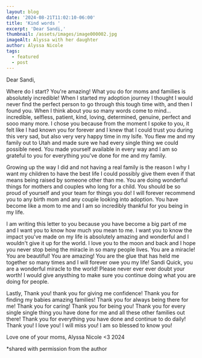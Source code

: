 ```yaml
---
layout: blog
date: '2024-08-21T11:02:10-06:00'
title: 'Kind words '
excerpt: 'Dear Sandi,'
thumbnail: /assets/images/image000002.jpg
imageAlt: Alyssa with her daughter
author: Alyssa Nicole
tags:
  - featured
  - post
---
```

Dear Sandi, 

Where do I start?  You're amazing! What you do for moms and families is absolutely incredible! When I started my adoption journey I thought I would never find the perfect person to go through this tough time with, and then I found you. When I think about you so many words come to mind... incredible, selfless, patient, kind, loving, determined, genuine, perfect and sooo many more. I chose you because from the moment I spoke to you, it felt like I had known you for forever and I knew that I could trust you during this very sad, but also very very happy time in my lsife. You flew me and my family out to Utah and made sure we had every single thing we could possible need. You made yourself available in every way and I am so grateful to you for everything you've done for me and my family. 

Growing up the way I did and not having a real family is the reason I why I want my children to have the best life I could possibly give them even if that means being raised by someone other than me. You are doing wonderful things for mothers and couples who long for a child. You should be so proud of yourself and your team for things you do! I will forever recommend you to any birth mom and any couple looking into adoption. You have become like a mom to me and I am so incredibly thankful for you being in my life. 

I am writing this letter to you because you have become a big part of me and I want you to know how much you mean to me. I want you to know the impact you've made on my life is absolutely amazing and wonderful and I wouldn't give it up for the world. I love you to the moon and back and I hope you never stop being the miracle in so many people lives. You are a miracle! You are beautiful! You are amazing! You are the glue that has held me together so many times and I will forever owe you my life! Sandi Quick, you are a wonderful miracle to the world! Please never ever ever doubt your worth! I would give anysthing to make sure you continue doing what you are doing for people. 

Lastly, Thank you! thank you for giving me confidence! Thank you for finding my babies amazing families! Thank you for always being there for me! Thank you for caring! Thank you for being you! Thank you for every single single thing you have done for me and all these other families out there! Thank you for everything you have done and continue to do daily! Thank you! I love you! I will miss you! I am so blessed to know you! 

Love one of your moms, Alyssa Nicole <3 2024

\*shared with permission from the author
